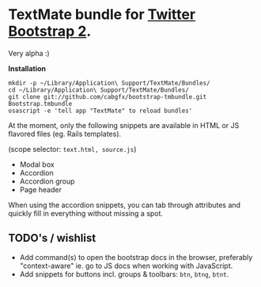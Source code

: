 # TextMate bundle for [Twitter Bootstrap 2](http://twitter.github.com/bootstrap).

Very alpha :)

**Installation**

```
mkdir -p ~/Library/Application\ Support/TextMate/Bundles/
cd ~/Library/Application\ Support/TextMate/Bundles/
git clone git://github.com/cabgfx/bootstrap-tmbundle.git Bootstrap.tmbundle
osascript -e 'tell app "TextMate" to reload bundles'
```

At the moment, only the following snippets are available in HTML or JS flavored files (eg. Rails templates).

(scope selector: `text.html, source.js`)

* Modal box
* Accordion 
* Accordion group
* Page header

When using the accordion snippets, you can tab through attributes and quickly fill in everything without missing a spot.

## TODO's / wishlist

* Add command(s) to open the bootstrap docs in the browser, preferably "context-aware" ie. go to JS docs when working with JavaScript.
* Add snippets for buttons incl. groups & toolbars: `btn`, `btng`, `btnt`.